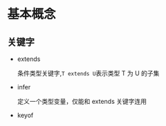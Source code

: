# 基本概念

## 关键字

- extends

  条件类型关键字,`T extends U`表示类型 T 为 U 的子集

- infer

  定义一个类型变量，仅能和 extends 关键字连用

- keyof
